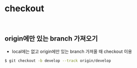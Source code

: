 # checkout

<br>

## origin에만 있는 branch 가져오기
- local에는 없고 origin에만 있는 branch 가져올 때 checkout 이용

```bash
$ git checkout -b develop --track origin/develop
```